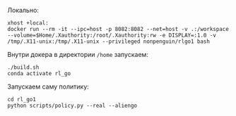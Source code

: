 Локально:
```
xhost +local:
docker run --rm -it --ipc=host -p 8082:8082 --net=host -v .:/workspace --volume=$Home/.Xauthority:/root/.Xauthority:rw -e DISPLAY=:1.0 -v /tmp/.X11-unix:/tmp/.X11-unix --privileged nonpenguin/rlgo1 bash
```
Внутри докера в директории `/home` запускаем:
```
./build.sh
conda activate rl_go
```

Запускаем саму политику:
```
cd rl_go1
python scripts/policy.py --real --aliengo
```
